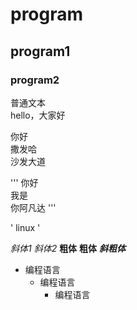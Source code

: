 # program  
## program1  
### program2  
普通文本  
  hello，大家好  
  
  你好  
  撒发哈  
  沙发大道  
  
'''  你好  
我是  
你阿凡达 '''  

' linux '

*斜体1*
_斜体2_
**粗体**
__粗体__
***斜粗体***

* 编程语言
    * 编程语言
        * 编程语言

  
